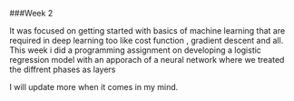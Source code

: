 ###Week 2 

It was focused on getting started with basics of machine learning that are required in deep learning too like cost function , gradient descent and all.
This week i did a programming assignment on developing a logistic regression model with an apporach of a neural network where we treated the diffrent phases as layers

I will update more when it comes in my mind.
